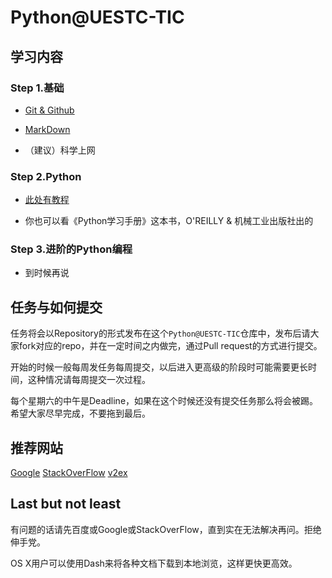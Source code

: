 # Python@UESTC-TIC

## 学习内容

### Step 1.基础

- [Git & Github](http://www.liaoxuefeng.com/wiki/0013739516305929606dd18361248578c67b8067c8c017b000)

- [MarkDown](http://www.appinn.com/markdown/)

- （建议）科学上网

### Step 2.Python

- [此处有教程](http://www.liaoxuefeng.com/wiki/0014316089557264a6b348958f449949df42a6d3a2e542c000)

- 你也可以看《Python学习手册》这本书，O'REILLY & 机械工业出版社出的

### Step 3.进阶的Python编程

- 到时候再说

## 任务与如何提交

任务将会以Repository的形式发布在这个`Python@UESTC-TIC`仓库中，发布后请大家fork对应的repo，并在一定时间之内做完，通过Pull request的方式进行提交。

开始的时候一般每周发任务每周提交，以后进入更高级的阶段时可能需要更长时间，这种情况请每周提交一次过程。

每个星期六的中午是Deadline，如果在这个时候还没有提交任务那么将会被踢。希望大家尽早完成，不要拖到最后。

## 推荐网站

[Google](http://www.google.com)
[StackOverFlow](http://stackoverflow.com)
[v2ex](http://v2ex.com)

## Last but not least

有问题的话请先百度或Google或StackOverFlow，直到实在无法解决再问。拒绝伸手党。

OS X用户可以使用Dash来将各种文档下载到本地浏览，这样更快更高效。